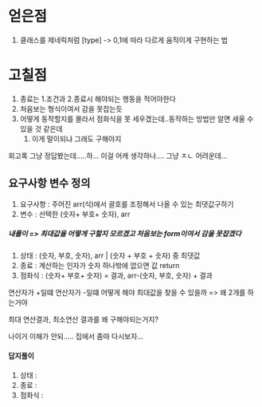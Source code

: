 # 얻은점
1) 클래스를 제네릭처럼 [type] -> 0,1에 따라 다르게 움직이게 구현하는 법 

# 고칠점 
1) 종료는 1.조건과 2.종료시 해야되는 행동을 적어야한다 
2) 처음보는 형식이여서 감을 못잡는듯 
3) 어떻게 동작할지를 몰라서 점화식을 못 세우겠는데..동작하는 방법만 알면 세울 수 있을 것 같은데
   1) 이게 말이되냐 그래도 구해야지 


회고록 
그냥 정답봤는데.....하... 이걸 어캐 생각하나....
그냥 ㅈㄴ 어려운데...

## 요구사항 변수 정의
1) 요구사항 : 주어진 arr(식)에서 괄호를 조정해서 나올 수 있는 최댓값구하기 
2) 변수 : 선택한 (숫자+ 부호+ 숫자), arr


##### 내풀이  => 최대값을 어떻게 구할지 모르겠고 처음보는 form이여서 감을 못잡겠다 
1) 상태 : (숫자, 부호, 숫자), arr | (숫자 + 부호 + 숫자) 중 최댓값 
2) 종료 : 계산하는 인자가 숫자 하나밖에 없으면 값 return 
3) 점화식 : (숫자+ 부호+ 숫자) = 결과, arr-(숫자, 부호, 숫자) + 결과 



연산자가 +일떄 
연산자가 -일떄 어떻게 해야 최대값을 찾을 수 있을까 
=> 왜 2개를 하는거야 

최대 연산결과, 최소연산 결과를 왜 구해야되는거지? 

나이거 이해가 안되..... 집에서 좀따 다시보자...
#### 답지풀이 
1) 상태 : 
2) 종료 :
3) 점화식 : 